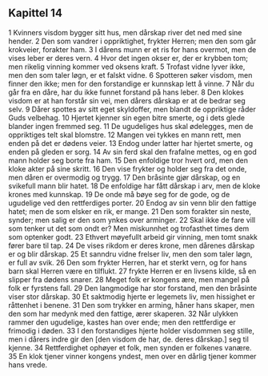 ## Kapittel 14

1 Kvinners visdom bygger sitt hus, men dårskap river det ned med sine hender. 
2 Den som vandrer i oppriktighet, frykter Herren; men den som går krokveier, forakter ham. 
3 I dårens munn er et ris for hans overmot, men de vises leber er deres vern. 
4 Hvor det ingen okser er, der er krybben tom; men rikelig vinning kommer ved oksens kraft. 
5 Trofast vidne lyver ikke, men den som taler løgn, er et falskt vidne. 
6 Spotteren søker visdom, men finner den ikke; men for den forstandige er kunnskap lett å vinne. 
7 Når du går fra en dåre, har du ikke funnet forstand på hans leber. 
8 Den klokes visdom er at han forstår sin vei, men dårers dårskap er at de bedrar seg selv. 
9 Dårer spottes av sitt eget skyldoffer, men blandt de oppriktige råder Guds velbehag. 
10 Hjertet kjenner sin egen bitre smerte, og i dets glede blander ingen fremmed seg. 
11 De ugudeliges hus skal ødelegges, men de oppriktiges telt skal blomstre. 
12 Mangen vei tykkes en mann rett, men enden på det er dødens veier. 
13 Endog under latter har hjertet smerte, og enden på gleden er sorg. 
14 Av sin ferd skal den frafalne mettes, og en god mann holder seg borte fra ham. 
15 Den enfoldige tror hvert ord, men den kloke akter på sine skritt. 
16 Den vise frykter og holder seg fra det onde, men dåren er overmodig og trygg. 
17 Den bråsinte gjør dårskap, og en svikefull mann blir hatet. 
18 De enfoldige har fått dårskap i arv, men de kloke krones med kunnskap. 
19 De onde må bøye seg for de gode, og de ugudelige ved den rettferdiges porter. 
20 Endog av sin venn blir den fattige hatet; men de som elsker en rik, er mange. 
21 Den som forakter sin neste, synder; men salig er den som ynkes over arminger. 
22 Skal ikke de fare vill som tenker ut det som ondt er? Men miskunnhet og trofasthet times dem som optenker godt. 
23 Ethvert møyefullt arbeid gir vinning, men tomt snakk fører bare til tap. 
24 De vises rikdom er deres krone, men dårenes dårskap er og blir dårskap. 
25 Et sanndru vidne frelser liv, men den som taler løgn, er full av svik. 
26 Den som frykter Herren, har et sterkt vern, og for hans barn skal Herren være en tilflukt. 
27 frykte Herren er en livsens kilde, så en slipper fra dødens snarer. 
28 Meget folk er kongens ære, men mangel på folk er fyrstens fall. 
29 Den langmodige har stor forstand, men den bråsinte viser stor dårskap. 
30 Et saktmodig hjerte er legemets liv, men hissighet er råttenhet i benene. 
31 Den som trykker en arming, håner hans skaper, men den som har medynk med den fattige, ærer skaperen. 
32 Når ulykken rammer den ugudelige, kastes han over ende; men den rettferdige er frimodig i døden. 
33 I den forstandiges hjerte holder visdommen seg stille, men i dårers indre gir den [den visdom de har, de. deres dårskap.] seg til kjenne. 
34 Rettferdighet ophøyer et folk, men synden er folkenes vanære. 
35 En klok tjener vinner kongens yndest, men over en dårlig tjener kommer hans vrede.
